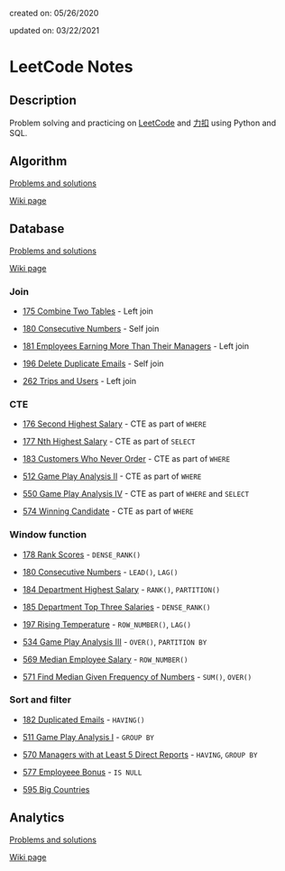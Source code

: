 created on: 05/26/2020

updated on: 03/22/2021

# LeetCode Notes

## Description

Problem solving and practicing on [LeetCode](https://leetcode.com/) and [力扣](https://leetcode-cn.com/) using Python and SQL.

## Algorithm

[Problems and solutions](https://github.com/tong-jin-nyu/leetcode-notes/tree/master/algorithm)

[Wiki page](https://github.com/tong-jin-nyu/leetcode-notes/wiki/Algorithm)

## Database

[Problems and solutions](https://github.com/tong-jin-nyu/LeetCode-notes/tree/master/database)

[Wiki page](https://github.com/tong-jin-nyu/leetcode-notes/wiki/Database)

### Join

- [175 Combine Two Tables](https://github.com/tong-jin-nyu/leetcode-notes/blob/master/database/175%20Combine%20Two%20Tables.md) - Left join

- [180 Consecutive Numbers](https://github.com/tong-jin-nyu/leetcode-notes/blob/master/database/180%20Consecutive%20Numbers.md) - Self join

- [181 Employees Earning More Than Their Managers](https://github.com/tong-jin-nyu/leetcode-notes/blob/master/database/181%20Employees%20Earning%20More%20Than%20Their%20Managers.md) - Left join

- [196 Delete Duplicate Emails](https://github.com/tong-jin-nyu/leetcode-notes/blob/master/database/196%20Delete%20Duplicate%20Emails.md) - Self join

- [262 Trips and Users](https://github.com/tong-jin-nyu/leetcode-notes/blob/master/database/262%20Trips%20and%20Users.md) - Left join

### CTE

- [176 Second Highest Salary](https://github.com/tong-jin-nyu/leetcode-notes/blob/master/database/176%20Second%20Highest%20Salary.md) - CTE as part of `WHERE`

- [177 Nth Highest Salary](https://github.com/tong-jin-nyu/leetcode-notes/blob/master/database/177%20Nth%20Highest%20Salary.md) - CTE as part of `SELECT`

- [183 Customers Who Never Order](https://github.com/tong-jin-nyu/leetcode-notes/blob/master/database/183%20Customers%20Who%20Never%20Order.md) - CTE as part of `WHERE`

- [512 Game Play Analysis II](https://github.com/tong-jin-nyu/leetcode-notes/blob/master/database/512%20Game%20Play%20Analysis%20II.md) - CTE as part of `WHERE`

- [550 Game Play Analysis IV](https://github.com/tong-jin-nyu/leetcode-notes/blob/master/database/550%20Game%20Play%20Analysis%20IV.md) - CTE as part of `WHERE` and `SELECT`

- [574 Winning Candidate](https://github.com/tong-jin-nyu/leetcode-notes/blob/master/database/574%20Winning%20Candidate.md) - CTE as part of `WHERE`

### Window function

- [178 Rank Scores](https://github.com/tong-jin-nyu/leetcode-notes/blob/master/database/178%20Rank%20Scores.md) - `DENSE_RANK()`

- [180 Consecutive Numbers](https://github.com/tong-jin-nyu/leetcode-notes/blob/master/database/180%20Consecutive%20Numbers.md) - `LEAD()`, `LAG()`

- [184 Department Highest Salary](https://github.com/tong-jin-nyu/leetcode-notes/blob/master/database/184%20Department%20Highest%20Salary.md) - `RANK()`, `PARTITION()`

- [185 Department Top Three Salaries](https://github.com/tong-jin-nyu/leetcode-notes/blob/master/database/185%20Department%20Top%20Three%20Salaries.md) - `DENSE_RANK()`

- [197 Rising Temperature](https://github.com/tong-jin-nyu/leetcode-notes/blob/master/database/197%20Rising%20Temperature.md) - `ROW_NUMBER()`, `LAG()`

- [534 Game Play Analysis III](https://github.com/tong-jin-nyu/leetcode-notes/blob/master/database/534%20Game%20Play%20Analysis%20III.md) - `OVER()`, `PARTITION BY`

- [569 Median Employee Salary](https://github.com/tong-jin-nyu/leetcode-notes/blob/master/database/569%20Median%20Employee%20Salary.md) - `ROW_NUMBER()`

- [571 Find Median Given Frequency of Numbers](https://github.com/tong-jin-nyu/leetcode-notes/blob/master/database/571%20Find%20Median%20Given%20Frequency%20of%20Numbers.md) - `SUM()`, `OVER()`

### Sort and filter

- [182 Duplicated Emails](https://github.com/tong-jin-nyu/leetcode-notes/blob/master/database/182%20Duplicated%20Emails.md) - `HAVING()`

- [511 Game Play Analysis I](https://github.com/tong-jin-nyu/leetcode-notes/blob/master/database/511%20Game%20Play%20Analysis%20I.md) - `GROUP BY`

- [570 Managers with at Least 5 Direct Reports](https://github.com/tong-jin-nyu/leetcode-notes/blob/master/database/570%20Managers%20with%20at%20Least%205%20DIrect%20Reports.md) - `HAVING`, `GROUP BY`

- [577 Employeee Bonus](https://github.com/tong-jin-nyu/leetcode-notes/blob/master/database/577%20Employee%20Bonus.md) - `IS NULL`

- [595 Big Countries](https://github.com/tong-jin-nyu/leetcode-notes/blob/master/database/595%20Big%20Countries.md)


## Analytics

[Problems and solutions](https://github.com/tong-jin-nyu/LeetCode-notes/tree/master/analytics)

[Wiki page](https://github.com/tong-jin-nyu/leetcode-notes/wiki/Analytics)
